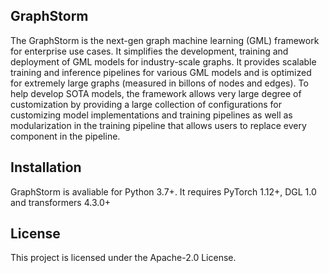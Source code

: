 ## GraphStorm
The GraphStorm is the next-gen graph machine learning (GML) framework for enterprise use cases.  It simplifies the development, training and deployment of GML models for industry-scale graphs.  It provides scalable training and inference pipelines for various GML models and is optimized for extremely large graphs (measured in billons of nodes and edges). To help develop SOTA models, the framework allows very large degree of customization by providing a large collection of configurations for customizing model implementations and training pipelines as well as modularization in the training pipeline that allows users to replace every component in the pipeline.

## Installation
GraphStorm is avaliable for Python 3.7+. It requires PyTorch 1.12+, DGL 1.0 and transformers 4.3.0+

## License
This project is licensed under the Apache-2.0 License.


